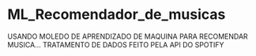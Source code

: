 # ML_Recomendador_de_musicas
USANDO MOLEDO DE APRENDIZADO DE MAQUINA PARA RECOMENDAR MUSICA... TRATAMENTO DE DADOS FEITO PELA API DO SPOTIFY
